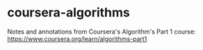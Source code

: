 # coursera-algorithms
Notes and annotations from Coursera's Algorithm's Part 1 course: https://www.coursera.org/learn/algorithms-part1
